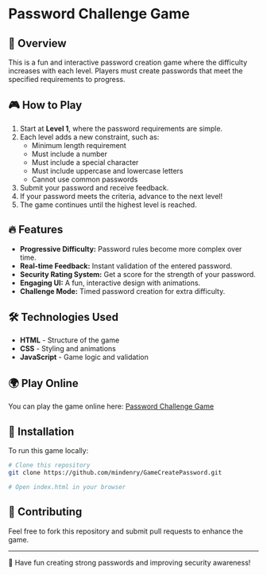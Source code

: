 # Password Challenge Game

## 🚀 Overview
This is a fun and interactive password creation game where the difficulty increases with each level. Players must create passwords that meet the specified requirements to progress.

## 🎮 How to Play
1. Start at **Level 1**, where the password requirements are simple.
2. Each level adds a new constraint, such as:
   - Minimum length requirement
   - Must include a number
   - Must include a special character
   - Must include uppercase and lowercase letters
   - Cannot use common passwords
3. Submit your password and receive feedback.
4. If your password meets the criteria, advance to the next level!
5. The game continues until the highest level is reached.

## 🔥 Features
- **Progressive Difficulty:** Password rules become more complex over time.
- **Real-time Feedback:** Instant validation of the entered password.
- **Security Rating System:** Get a score for the strength of your password.
- **Engaging UI:** A fun, interactive design with animations.
- **Challenge Mode:** Timed password creation for extra difficulty.

## 🛠️ Technologies Used
- **HTML** - Structure of the game
- **CSS** - Styling and animations
- **JavaScript** - Game logic and validation

## 🌍 Play Online
You can play the game online here: [Password Challenge Game](https://mindenry.github.io/GameCreatePassword/)

## 📂 Installation
To run this game locally:
```sh
# Clone this repository
git clone https://github.com/mindenry/GameCreatePassword.git

# Open index.html in your browser
```

## 🤝 Contributing
Feel free to fork this repository and submit pull requests to enhance the game.

---
🎉 Have fun creating strong passwords and improving security awareness!

